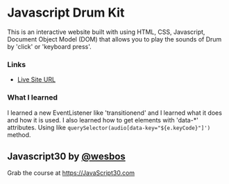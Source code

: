# Javascript Drum Kit

This is an interactive website built with using HTML, CSS, Javascript, Document Object Model (DOM) that allows you to play the sounds of Drum by 'click' or 'keyboard press'.

### Links

- [Live Site URL](https://huseyinsenkaya.github.io/interactive-rating-component/)

### What I learned

I learned a new EventListener like 'transitionend' and I learned what it does and how it is used. I also learned how to get elements with 'data-\*' attributes. Using like `querySelector(audio[data-key="${e.keyCode}"]')` method.

## Javascript30 by [@wesbos](https://github.com/wesbos)

Grab the course at https://JavaScript30.com
